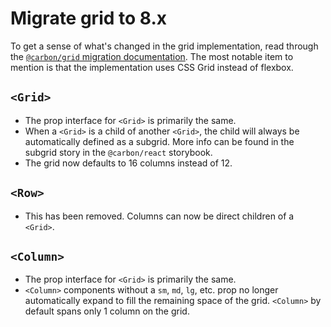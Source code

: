 # Migrate grid to 8.x

To get a sense of what's changed in the grid implementation, read through the
[`@carbon/grid` migration documentation](docs/migration/11.x-grid.md). The most
notable item to mention is that the implementation uses CSS Grid instead of
flexbox.

## `<Grid>`

- The prop interface for `<Grid>` is primarily the same.
- When a `<Grid>` is a child of another `<Grid>`, the child will always be
  automatically defined as a subgrid. More info can be found in the subgrid
  story in the `@carbon/react` storybook.
- The grid now defaults to 16 columns instead of 12.

## `<Row>`

- This has been removed. Columns can now be direct children of a `<Grid>`.

## `<Column>`

- The prop interface for `<Grid>` is primarily the same.
- `<Column>` components without a `sm`, `md`, `lg`, etc. prop no longer
  automatically expand to fill the remaining space of the grid. `<Column>` by
  default spans only 1 column on the grid.
